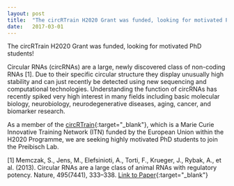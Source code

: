 ```yaml
---
layout: post
title:  "The circRTrain H2020 Grant was funded, looking for motivated PhD students!"
date:   2017-03-01    
---
```


The circRTrain H2020 Grant was funded, looking for motivated PhD students!

Circular RNAs (circRNAs) are a large, newly discovered class of non-coding RNAs [1]. Due to their specific circular structure they display unusually high stability and can just recently be detected using new sequencing and computational technologies. Understanding the function of circRNAs has recently spiked very high interest in many fields including basic molecular biology, neurobiology, neurodegenerative diseases, aging, cancer, and biomarker research.

As a member of the [circRTrain](https://circrtrain.eu){:target="_blank"}, which is a Marie Curie Innovative Training Network (ITN) funded by the European Union within the H2020 Programme, we are seeking highly motivated PhD students to join the Preibisch Lab. 

[1] Memczak, S., Jens, M., Elefsinioti, A., Torti, F., Krueger, J., Rybak, A., et al. (2013). Circular RNAs are a large class of animal RNAs with regulatory potency. Nature, 495(7441), 333–338. [Link to Paper](http://www.nature.com/nature/journal/v495/n7441/abs/nature11928.html){:target="_blank"}
